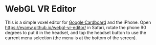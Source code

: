 # WebGL VR Editor

This is a simple voxel editor for [Google Cardboard](https://store.google.com/product/google_cardboard) and the iPhone.
Open https://evanw.github.io/webgl-vr-editor/ in Safari, rotate the phone 90 degrees to put it in the headset, and tap the headset button to use the current menu selection (the menu is at the bottom of the screen).
